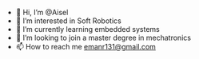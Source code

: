 - 👋 Hi, I’m @Aisel
- 👀 I’m interested in Soft Robotics
- 🌱 I’m currently learning embedded systems
- 💞️ I’m looking to join a master degree in mechatronics
- 📫 How to reach me emanr131@gmail.com

<!---
AiselER/AiselER is a ✨ special ✨ repository because its `README.md` (this file) appears on your GitHub profile.
You can click the Preview link to take a look at your changes.
--->
